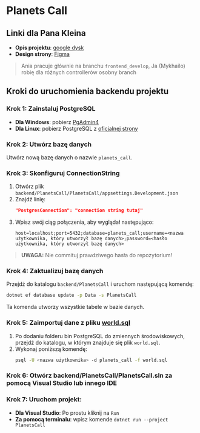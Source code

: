 # Planets Call

## Linki dla Pana Kleina
- **Opis projektu**: [google dysk](https://drive.google.com/drive/folders/1WGLecc5QaRtHFz-dAEhdEfy6voCcCo1-?usp=sharing)
- **Design strony**: [Figma](https://www.figma.com/design/IfSCTVFqL1G8eWHvPDkjxc/Planet's-call?node-id=0-1&t=3FIRcBGiThk3vFtZ-1)

> Ania pracuje głównie na branchu `frontend_develop`, Ja (Mykhailo) robię dla różnych controllerów osobny branch

## Kroki do uruchomienia backendu projektu

### Krok 1: Zainstaluj PostgreSQL
- **Dla Windows**: pobierz [PgAdmin4](https://www.pgadmin.org/download/pgadmin-4-windows/)
- **Dla Linux**: pobierz PostgreSQL z [oficjalnej strony](https://www.postgresql.org/download/linux/)

### Krok 2: Utwórz bazę danych
Utwórz nową bazę danych o nazwie `planets_call`.

### Krok 3: Skonfiguruj ConnectionString
1. Otwórz plik `backend/PlanetsCall/PlanetsCall/appsettings.Development.json`
2. Znajdź linię:
   ```json
   "PostgresConnection": "connection string tutaj"
   ```
3. Wpisz swój ciąg połączenia, aby wyglądał następująco:
   ```
   host=localhost;port=5432;database=planets_call;username=<nazwa użytkownika, który utworzył bazę danych>;password=<hasło użytkownika, który utworzył bazę danych>
   ```

> **UWAGA:** Nie commituj prawdziwego hasła do repozytorium!

### Krok 4: Zaktualizuj bazę danych
Przejdź do katalogu `backend/PlanetsCall` i uruchom następującą komendę:
```bash
dotnet ef database update -p Data -s PlanetsCall
```
Ta komenda utworzy wszystkie tabele w bazie danych.

### Krok 5: Zaimportuj dane z pliku [world.sql](https://github.com/dr5hn/countries-states-cities-database/blob/master/psql/world.sql)
1. Po dodaniu folderu bin PostgreSQL do zmiennych środowiskowych, przejdź do katalogu, w którym znajduje się plik `world.sql`.
2. Wykonaj poniższą komendę:
   ```bash
   psql -U <nazwa użytkownika> -d planets_call -f world.sql
   ```

### Krok 6: Otwórz backend/PlanetsCall/PlanetsCall.sln za pomocą Visual Studio lub innego IDE
### Krok 7: Uruchom projekt:
- **Dla Visual Studio**: Po prostu kliknij na `Run`
- **Za pomocą terminalu**: wpisz komende `dotnet run --project PlanetsCall`
